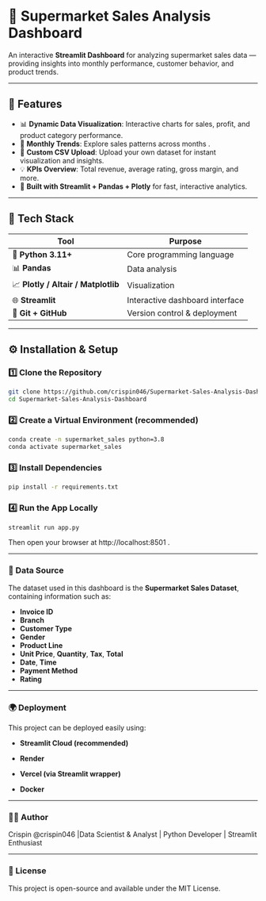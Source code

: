 # 🛒 Supermarket Sales Analysis Dashboard

An interactive **Streamlit Dashboard** for analyzing supermarket sales data — providing insights into monthly performance, customer behavior, and product trends.  

---

## 🚀 Features

- 📊 **Dynamic Data Visualization**: Interactive charts for sales, profit, and product category performance.  
- 📅 **Monthly Trends**: Explore sales patterns across months .  
- 📂 **Custom CSV Upload**: Upload your own dataset for instant visualization and insights.  
- 💡 **KPIs Overview**: Total revenue, average rating, gross margin, and more.  
- 🧠 **Built with Streamlit + Pandas + Plotly** for fast, interactive analytics.

---

## 🧰 Tech Stack

| Tool | Purpose |
|------|----------|
| 🐍 **Python 3.11+** | Core programming language |
| 📊 **Pandas** | Data analysis |
| 📈 **Plotly / Altair / Matplotlib** | Visualization |
| 🌐 **Streamlit** | Interactive dashboard interface |
| 💾 **Git + GitHub** | Version control & deployment |

---

## ⚙️ Installation & Setup

### 1️⃣ Clone the Repository

```bash
git clone https://github.com/crispin046/Supermarket-Sales-Analysis-Dashboard.git
cd Supermarket-Sales-Analysis-Dashboard
```
### 2️⃣ Create a Virtual Environment (recommended)
```bash
conda create -n supermarket_sales python=3.8
conda activate supermarket_sales
```

### 3️⃣ Install Dependencies
```bash
pip install -r requirements.txt
```

### 4️⃣ Run the App Locally
```bash
streamlit run app.py
```

Then open your browser at http://localhost:8501
.

---

### 🧾 Data Source

The dataset used in this dashboard is the **Supermarket Sales Dataset**, containing information such as:

- **Invoice ID**  
- **Branch**  
- **Customer Type**  
- **Gender**  
- **Product Line**  
- **Unit Price**, **Quantity**, **Tax**, **Total**  
- **Date**, **Time**  
- **Payment Method**  
- **Rating**

---
### 🌍 Deployment

This project can be deployed easily using:

- **Streamlit Cloud
 (recommended)**

- **Render**

- **Vercel (via Streamlit wrapper)**

- **Docker**
---
### 🧑‍💻 Author
Crispin @crispin046
 |Data Scientist & Analyst | Python Developer | Streamlit Enthusiast

---
### 📜 License

This project is open-source and available under the MIT License.
